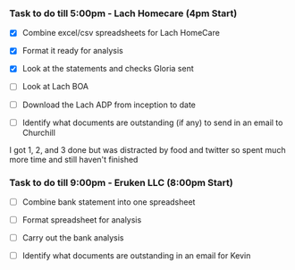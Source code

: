 ### Task to do till 5:00pm - Lach Homecare (4pm Start)

- [x] Combine excel/csv spreadsheets for Lach HomeCare

- [x] Format it ready for analysis

- [x] Look at the statements and checks Gloria sent

- [ ] Look at Lach BOA

- [ ] Download the Lach ADP from inception to date

- [ ] Identify what documents are outstanding (if any) to send  in an email to Churchill

I got 1, 2, and 3 done but was distracted by food and twitter so spent much more time and still haven't finished



### Task to do till 9:00pm - Eruken LLC (8:00pm Start)

- [ ] Combine bank statement into one spreadsheet

- [ ] Format spreadsheet for analysis
- [ ] Carry out the bank analysis
- [ ] Identify what documents are outstanding in an email for Kevin





